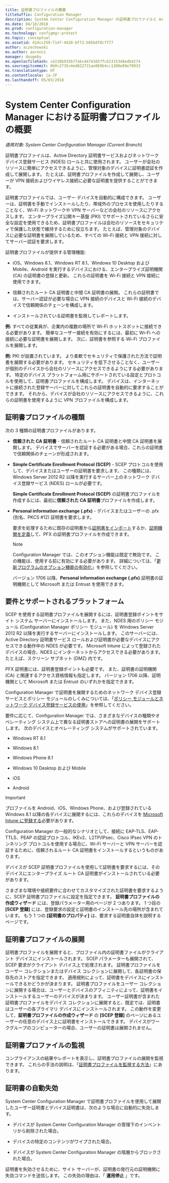 ```yaml
---
title: 証明書プロファイルの概要
titleSuffix: Configuration Manager
description: System Center Configuration Manager の証明書プロファイルと Active Directory 証明書サービスの使用方法について説明します。
ms.date: 04/10/2018
ms.prod: configuration-manager
ms.technology: configmgr-protect
ms.topic: conceptual
ms.assetid: 41dcc259-f147-4420-bff2-b65bdf8cff77
author: aczechowski
ms.author: aaroncz
manager: dougeby
ms.openlocfilehash: c4230b935b7fabc44743d57fcb2315348edb4274
ms.sourcegitcommit: 0b0c2735c4ed822731ae069b4cc1380e89e78933
ms.translationtype: HT
ms.contentlocale: ja-JP
ms.lasthandoff: 05/03/2018
---
```

# <a name="introduction-to-certificate-profiles-in-system-center-configuration-manager"></a>System Center Configuration Manager における証明書プロファイルの概要

*適用対象: System Center Configuration Manager (Current Branch)*


証明書プロファイルは、Active Directory 証明書サービスおよびネットワーク デバイス登録サービス (NDES) ロールと共に使用されます。 ユーザーが会社のリソースに簡単にアクセスできるように、管理対象のデバイスに証明書認証を作成して展開します。 たとえば、証明書プロファイルを作成して展開し、ユーザーが VPN 接続およびワイヤレス接続に必要な証明書を提供することができます。

証明書プロファイルでは、ユーザー デバイスを自動的に構成できます。 ユーザーは、証明書を手動でインストールしたり、帯域外のプロセスを使用したりすることなく、Wi-Fi ネットワークや VPN サーバーなどの会社のリソースにアクセスします。 エンタープライズ公開キー基盤 (PKI) でサポートされているさらに安全な設定を使用できるため、証明書プロファイルは会社のリソースをセキュリティで保護した状態で維持するために役立ちます。 たとえば、管理対象のデバイスに必要な証明書を展開しているため、すべての Wi-Fi 接続と VPN 接続に対してサーバー認証を要求します。   

証明書プロファイルが提供する管理機能:  

-   iOS、Windows 8.1、Windows RT 8.1、Windows 10 Desktop および Mobile、Android を実行するデバイスにおける、エンタープライズ証明機関 (CA) の証明書の登録と更新。 これらの証明書を Wi-Fi 接続と VPN 接続に使用できます。  

-   信頼されたルート CA 証明書と中間 CA 証明書の展開。 これらの証明書では、サーバー認証が必要な場合に VPN 接続のデバイスと Wi-Fi 接続のデバイスで信頼関係のチェーンを構成します。  

-   インストールされている証明書を監視してレポートします。  

**例:** すべての従業員が、企業内の複数の場所で Wi-Fi ホットスポットに接続できる必要があります。 簡単なユーザー接続を有効にするには、最初に Wi-Fi への接続に必要な証明書を展開します。 次に、証明書を参照する Wi-Fi プロファイルを展開します。  

**例:** PKI が設置されています。 より柔軟でセキュリティで保護された方法で証明書を展開する必要があります。 セキュリティを低下させることなく、ユーザーが個別のデバイスから会社のリソースにアクセスできるようにする必要があります。 特定のデバイス プラットフォーム用にサポートされている設定とプロトコルを使用して、証明書プロファイルを構成します。 デバイスは、インターネットに接続された登録サーバーに対してこれらの証明書を自動的に要求することができます。 それから、デバイスが会社のリソースにアクセスできるように、これらの証明書を使用するように VPN プロファイルを構成します。  



## <a name="types-of-certificate-profiles"></a>証明書プロファイルの種類  
 次の 3 種類の証明書プロファイルがあります。  

-   **信頼された CA 証明書** - 信頼されたルート CA 証明書と中間 CA 証明書を展開します。 デバイスでサーバーを認証する必要がある場合、これらの証明書で信頼関係のチェーンが形成されます。  

-   **Simple Certificate Enrollment Protocol (SCEP)** - SCEP プロトコルを使用して、デバイスまたはユーザーの証明書を要求します。 この種類には、Windows Server 2012 R2 以降を実行するサーバー上のネットワーク デバイス登録サービス (NDES) ロールが必要です。

    **Simple Certificate Enrollment Protocol (SCEP)** の証明書プロファイルを作成するには、最初に**信頼された CA 証明書**プロファイルを作成します。

-   **Personal information exchange (.pfx)** - デバイスまたはユーザーの .pfx (別名、PKCS #12) 証明書を要求します。<!--1321368-->  

    要求を処理するために既存の証明書から[証明書をインポート](/sccm/mdm/deploy-use/import-pfx-certificate-profiles)するか、[証明機関を定義](/sccm/mdm/deploy-use/create-pfx-certificate-profiles)して、PFX の証明書プロファイルを作成できます。

    > [!Note]  
    > Configuration Manager では、このオプション機能は既定で無効です。 この機能は、使用する前に有効にする必要があります。 詳細については、「[更新プログラムのオプション機能の有効化](/sccm/core/servers/manage/install-in-console-updates#bkmk_options)」を参照してください。<!--505213-->  

    バージョン 1706 以降、**Personal information exchange (.pfx)** 証明書の証明機関として Microsoft または Entrust を使用できます。


## <a name="requirements-and-supported-platforms"></a>要件とサポートされるプラットフォーム  
SCEP を使用する証明書プロファイルを展開するには、証明書登録ポイントをサイト システム サーバーにインストールします。 また、NDES 用のポリシー モジュール (Configuration Manager ポリシー モジュール) を Windows Server 2012 R2 以降を実行するサーバーにインストールします。 このサーバーには、Active Directory 証明書サービス ロールおよび証明書が必要なデバイスにアクセスできる動作中の NDES が必要です。 Microsoft Intune によって登録されたデバイスの場合、NDES にインターネットからアクセスできる必要があります。 たとえば、スクリーン サブネット (DMZ) 内です。  

PFX 証明書には、証明書登録ポイントも必要です。 また、証明書の証明機関 (CA) と関連するアクセス資格情報も指定します。 バージョン 1706 以降、証明機関として Microsoft または Entrust のいずれかを指定できます。  

Configuration Manager で証明書を展開するためのネットワーク デバイス登録サービスとポリシー モジュールのしくみについては、「[ポリシー モジュールとネットワーク デバイス登録サービスの使用](http://go.microsoft.com/fwlink/p/?LinkId=328657)」を参照してください。  

要件に応じて、Configuration Manager では、さまざまなデバイスの種類やオペレーティング システム上で異なる証明書ストアへの証明書の展開をサポートします。 次のデバイスとオペレーティング システムがサポートされています。  

-   Windows RT 8.1  

-   Windows 8.1  

-   Windows Phone 8.1  

-   Windows 10 Desktop および Mobile  

-   iOS  

-   Android  

> [!IMPORTANT]  
>  プロファイルを Android、iOS、Windows Phone、および登録されている Windows 8.1 以降の各デバイスに展開するには、これらのデバイスを [Microsoft Intune に登録する](/intune/device-enrollment)必要があります。   

Configuration Manager の一般的なシナリオとして、接続に EAP-TLS、EAP-TTLS、PEAP の認証プロトコル、IKEv2、L2TP/IPsec、Cisco IPsec VPN のトンネリング プロトコルを使用する場合に、Wi-Fi サーバーと VPN サーバーを認証するために、信頼されるルート CA 証明書をインストールするというものがあります。  

デバイスが SCEP 証明書プロファイルを使用して証明書を要求するには、そのデバイスにエンタープライズ ルート CA 証明書がインストールされている必要があります。  

さまざまな環境や接続要件に合わせてカスタマイズされた証明書を要求するように、SCEP 証明書プロファイルに設定を指定できます。 **証明書プロファイルの作成ウィザード** には、登録パラメーター用のページが 2 つあります。 1 つ目の **[SCEP 登録]** には、登録要求の設定と証明書のインストール先の場所が含まれています。 もう 1 つの **[証明書のプロパティ]** は、要求する証明書自体を説明するページです。  

## <a name="deploying-certificate-profiles"></a>証明書プロファイルの展開  
 証明書プロファイルを展開すると、プロファイル内の証明書ファイルがクライアント デバイスにインストールされます。 SCEP パラメーターも展開されて、SCEP 要求がクライアント デバイス上で処理されます。 証明書プロファイルをユーザー コレクションまたはデバイス コレクションに展開して、各証明書の保存先のストアを指定できます。 適用規則によって、証明書をデバイスにインストールできるかどうかが決まります。 証明書プロファイルをユーザー コレクションに展開する場合は、ユーザーとデバイスのアフィニティによって、証明書をインストールするユーザーのデバイスが決まります。 ユーザー証明書が含まれた証明書プロファイルをデバイス コレクションに展開すると、既定では、証明書はユーザーの各プライマリ デバイスにインストールされます。 この動作を変更して、**証明書プロファイルの作成ウィザード** の **[SCEP 登録]** のページにあるユーザーの任意のデバイス上に証明書をインストールできます。 デバイスがワークグループのコンピューターの場合、ユーザーの証明書は展開されません。  

## <a name="monitoring-certificate-profiles"></a>証明書プロファイルの監視  

コンプライアンスの結果やレポートを表示し、証明書プロファイルの展開を監視できます。 これらの手法の説明は、「[証明書プロファイルを監視する方法](/sccm/protect/deploy-use/monitor-certificate-profiles)」にあります。


## <a name="automatic-revocation-of-certificates"></a>証明書の自動失効  
 System Center Configuration Manager で証明書プロファイルを使用して展開したユーザー証明書とデバイス証明書は、次のような場合に自動的に失効します。  

-   デバイスが System Center Configuration Manager の管理下のインベントリから削除された場合。  

-   デバイスの特定のコンテンツがワイプされた場合。  

-   デバイスが System Center Configuration Manager の階層からブロックされた場合。  

 証明書を失効させるために、サイト サーバーが、証明書の発行元の証明機関に失効コマンドを送信します。 この失効の理由は、「 **運用停止** 」です。  
